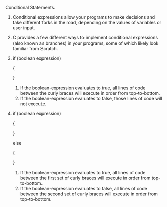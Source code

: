 Conditional Statements.
1. Conditional expressions allow your programs to make decisions and take different forks in the road, depending on the values of variables or user input.
2. C provides a few different ways to implement conditional expressions (also known as branches) in your programs, some of which likely look familiar from Scratch.
3. if (boolean expression)
 
   {
   
   }
   1. If the boolean-expression evaluates to true, all lines of code between the curly braces will execute in order from top-to-bottom.
   2. If the boolean-expression evaluates to false, those lines of code will not execute.
4. if (boolean expression)

   {

   }
   
   else
   
   {
   
   }
   1. If the boolean-expression evaluates to true, all lines of code between the first set of curly braces will execute in order from top-to-bottom.
   2. If the boolean-expression evaluates to false, all lines of code between the second set of curly braces will execute in order from top-to-bottom.
